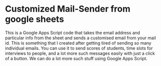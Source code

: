 # Customized Mail-Sender from google sheets

This is a Google Apps Script code that takes the email address and particular info from the sheet and sends a customised email from your mail id. This is something that I created after getting tired of sending so many individual emails. You can use it to send scores of students, time slots for interviews to people, and a lot more such messages easily with just a click of a button.
We can do a lot more such stuff using Google Apps Script.
  
